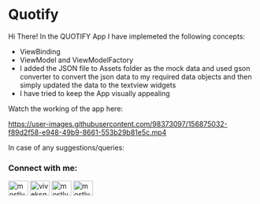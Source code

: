<h1> Quotify </h1>

Hi There! 
In the QUOTIFY App I have implemeted the following concepts:
<ul>
   <li> ViewBinding </li>
   <li> ViewModel and ViewModelFactory </li>
<li> I added the JSON file to Assets folder as the mock data and used gson converter to convert the json data to my required data objects and then simply updated the data to the textview widgets </li>
   <li> I have tried to keep the App visually appealing</li>
   </ul>
      
<P> Watch the working of the app here: </p>

https://user-images.githubusercontent.com/98373097/156875032-f89d2f58-e948-49b9-8661-553b29b81e5c.mp4



In case of any suggestions/queries:
<h3 align="left">Connect with me:</h3>
<p align="left">
<a href="https://twitter.com/mostlyprogramin" target="blank"><img align="center" src="https://raw.githubusercontent.com/rahuldkjain/github-profile-readme-generator/master/src/images/icons/Social/twitter.svg" alt="mostlyprogramin" height="30" width="40" /></a>
<a href="https://linkedin.com/in/viveksgarg" target="blank"><img align="center" src="https://raw.githubusercontent.com/rahuldkjain/github-profile-readme-generator/master/src/images/icons/Social/linked-in-alt.svg" alt="viveksgarg" height="30" width="40" /></a>
<a href="https://instagram.com/mostlyprograming" target="blank"><img align="center" src="https://raw.githubusercontent.com/rahuldkjain/github-profile-readme-generator/master/src/images/icons/Social/instagram.svg" alt="mostlyprograming" height="30" width="40" /></a>
<a href="https://www.youtube.com/c/mostlyprograming" target="blank"><img align="center" src="https://raw.githubusercontent.com/rahuldkjain/github-profile-readme-generator/master/src/images/icons/Social/youtube.svg" alt="mostlyprograming" height="30" width="40" /></a>
</p>

